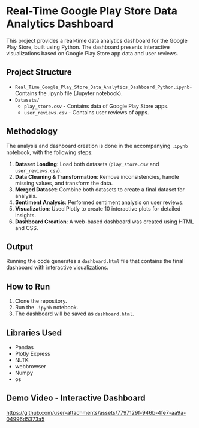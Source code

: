 # Real-Time Google Play Store Data Analytics Dashboard

This project provides a real-time data analytics dashboard for the Google Play Store, built using Python. The dashboard presents interactive visualizations based on Google Play Store app data and user reviews.

## Project Structure
- `Real_Time_Google_Play_Store_Data_Analytics_Dashboard_Python.ipynb`- Contains the .ipynb file (Jupyter notebook).
- `Datasets/`
  - `play_store.csv` - Contains data of Google Play Store apps.
  - `user_reviews.csv` - Contains user reviews of apps.

## Methodology
The analysis and dashboard creation is done in the accompanying `.ipynb` notebook, with the following steps:

1. **Dataset Loading**: Load both datasets (`play_store.csv` and `user_reviews.csv`).
2. **Data Cleaning & Transformation**: Remove inconsistencies, handle missing values, and transform the data.
3. **Merged Dataset**: Combine both datasets to create a final dataset for analysis.
4. **Sentiment Analysis**: Performed sentiment analysis on user reviews.
5. **Visualization**: Used Plotly to create 10 interactive plots for detailed insights.
6. **Dashboard Creation**: A web-based dashboard was created using HTML and CSS.

## Output
Running the code generates a `dashboard.html` file that contains the final dashboard with interactive visualizations.

## How to Run
1. Clone the repository.
2. Run the `.ipynb` notebook.
3. The dashboard will be saved as `dashboard.html`.

## Libraries Used
- Pandas
- Plotly Express
- NLTK
- webbrowser
- Numpy
- os

## Demo Video - Interactive Dashboard

https://github.com/user-attachments/assets/7797129f-946b-4fe7-aa9a-04996d5373a5






